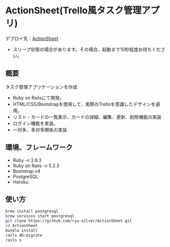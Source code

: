 #  ActionSheet(Trello風タスク管理アプリ)
デプロイ先：[ActionSheet](https://action-sheet.herokuapp.com/)

- スリープ状態の場合があります。その場合、起動まで10秒程度お待ちください。

## 概要
タスク管理アプリケーションを作成

- Ruby on Railsにて開発。
- HTML/CSS/Bootstrapを使用して、実際のTrelloを意識したデザインを適用。
- リスト・カードの一覧表示、カードの詳細、編集、更新、削除機能の実装
- ログイン機能を実装。
- 一対多、多対多関係の実装

## 環境、フレームワーク 
- Ruby  -v 2.6.3
- Ruby on Rails -v 5.2.3
- Bootstrap v4
- PostgreSQL
- Heroku 

## 使い方

```bash
brew install postgresql
brew services start postgresql
git clone https://github.com/ryu-silver/ActionSheet.git
cd ActionSheet
bundle install
rails db:migrate
rails s
```
